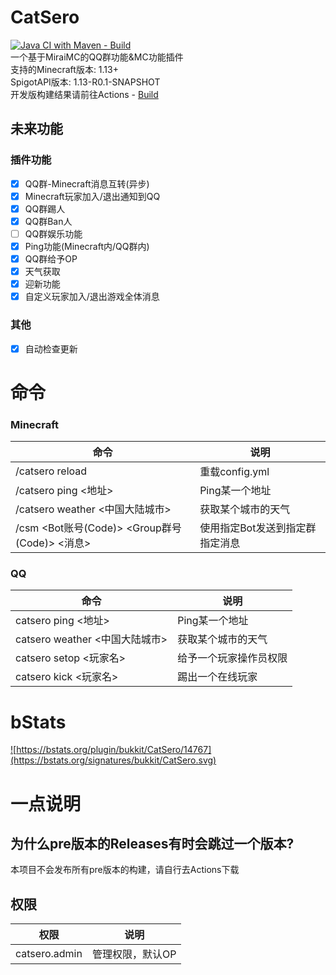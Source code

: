 # CatSero

[![Java CI with Maven - Build](https://github.com/XiaMoHuaHuo-CN/CatSero/actions/workflows/builder.yml/badge.svg?branch=main)](https://github.com/XiaMoHuaHuo-CN/CatSero/actions/workflows/builder.yml)  
一个基于MiraiMC的QQ群功能&MC功能插件  
支持的Minecraft版本: 1.13+  
SpigotAPI版本: 1.13-R0.1-SNAPSHOT  
开发版构建结果请前往Actions - [Build](https://github.com/XiaMoHuaHuo-CN/CatSero/actions/workflows/builder.yml)

## 未来功能

### 插件功能

- [x] QQ群-Minecraft消息互转(异步)
- [x] Minecraft玩家加入/退出通知到QQ
- [x] QQ群踢人
- [x] QQ群Ban人
- [ ] QQ群娱乐功能
- [x] Ping功能(Minecraft内/QQ群内)
- [x] QQ群给予OP
- [x] 天气获取
- [x] 迎新功能
- [x] 自定义玩家加入/退出游戏全体消息

### 其他

- [x] 自动检查更新

# 命令

### Minecraft

| 命令                                      | 说明                |
|-----------------------------------------|-------------------|
| /catsero reload                         | 重载config.yml      |
| /catsero ping <地址>                      | Ping某一个地址         |
| /catsero weather <中国大陆城市>               | 获取某个城市的天气         |
| /csm <Bot账号(Code)> <Group群号(Code)> <消息> | 使用指定Bot发送到指定群指定消息 |

### QQ

| 命令                       | 说明          |
|--------------------------|-------------|
| catsero ping <地址>        | Ping某一个地址   |
| catsero weather <中国大陆城市> | 获取某个城市的天气   |
| catsero setop <玩家名>      | 给予一个玩家操作员权限 |
| catsero kick <玩家名>       | 踢出一个在线玩家    |

# bStats

<a href="https://bstats.org/plugin/bukkit/CatSero/14767">![https://bstats.org/plugin/bukkit/CatSero/14767](https://bstats.org/signatures/bukkit/CatSero.svg)</a>

# 一点说明

## 为什么pre版本的Releases有时会跳过一个版本?

本项目不会发布所有pre版本的构建，请自行去Actions下载

## 权限
| 权限            | 说明        |
|---------------|-----------|
| catsero.admin | 管理权限，默认OP |

